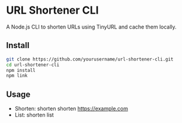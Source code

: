 # URL Shortener CLI
A Node.js CLI to shorten URLs using TinyURL and cache them locally.

## Install
```bash
git clone https://github.com/yourusername/url-shortener-cli.git
cd url-shortener-cli
npm install
npm link
```

## Usage
- Shorten: shorten shorten https://example.com
- List: shorten list
